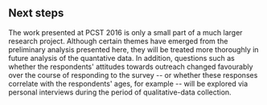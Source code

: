 ## Next steps

The work presented at PCST 2016 is only a small part of a much larger research project.
Although certain themes have emerged from the preliminary analysis presented here, they will be treated more thoroughly in future analysis of the quantative data.
In addition, questions such as whether the respondents' attitudes towards outreach changed favourably over the course of responding to the survey -- or whether these responses correlate with the respondents' ages, for example -- will be explored via personal interviews during the period of qualitative-data collection.
